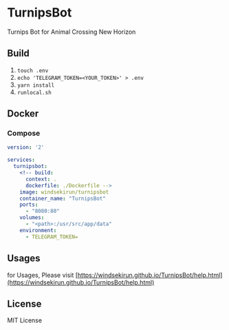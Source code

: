 # TurnipsBot

Turnips Bot for Animal Crossing New Horizon

## Build

1. `touch .env`
2. `echo 'TELEGRAM_TOKEN=<YOUR_TOKEN>' > .env`
3. `yarn install`
4. `runlocal.sh`

## Docker

### Compose

```yaml
version: '2'

services:
  turnipsbot:
    <!-- build:
      context: .
      dockerfile: ./Dockerfile -->
    image: windsekirun/turnipsbot
    container_name: "TurnipsBot"
    ports:
      - "8080:80"
    volumes:
      - "<path>:/usr/src/app/data"
    environment:
      - TELEGRAM_TOKEN=
```

## Usages

for Usages, Please visit [https://windsekirun.github.io/TurnipsBot/help.html](https://windsekirun.github.io/TurnipsBot/help.html)

## License

MIT License